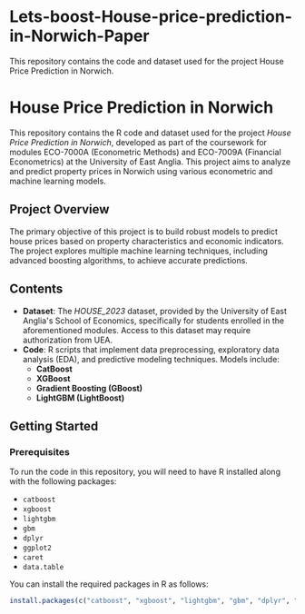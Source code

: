 # Lets-boost-House-price-prediction-in-Norwich-Paper
This repository contains the code and dataset used for the project House Price Prediction in Norwich.


# House Price Prediction in Norwich

This repository contains the R code and dataset used for the project *House Price Prediction in Norwich*, developed as part of the coursework for modules ECO-7000A (Econometric Methods) and ECO-7009A (Financial Econometrics) at the University of East Anglia. This project aims to analyze and predict property prices in Norwich using various econometric and machine learning models.

## Project Overview

The primary objective of this project is to build robust models to predict house prices based on property characteristics and economic indicators. The project explores multiple machine learning techniques, including advanced boosting algorithms, to achieve accurate predictions.

## Contents

- **Dataset**: The *HOUSE_2023* dataset, provided by the University of East Anglia's School of Economics, specifically for students enrolled in the aforementioned modules. Access to this dataset may require authorization from UEA.
- **Code**: R scripts that implement data preprocessing, exploratory data analysis (EDA), and predictive modeling techniques. Models include:
  - **CatBoost**
  - **XGBoost**
  - **Gradient Boosting (GBoost)**
  - **LightGBM (LightBoost)**

## Getting Started

### Prerequisites
To run the code in this repository, you will need to have R installed along with the following packages:
- `catboost`
- `xgboost`
- `lightgbm`
- `gbm`
- `dplyr`
- `ggplot2`
- `caret`
- `data.table`

You can install the required packages in R as follows:

```r
install.packages(c("catboost", "xgboost", "lightgbm", "gbm", "dplyr", "ggplot2", "caret", "data.table"))
